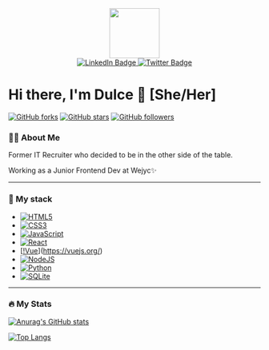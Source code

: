 <div id="header" align="center">
  <img src="https://media.giphy.com/media/hmdApHQb2hdfdKu6jg/giphy.gif" width="100" border-radius:"50%"/>
</div>

<div id="badges" align="center">
  <a href="https://www.linkedin.com/in/dulce-flores-conde/">
    <img src="https://img.shields.io/badge/LinkedIn-blue?style=for-the-badge&logo=linkedin&logoColor=white" alt="LinkedIn Badge"/>
  </a>
  <a href="https://twitter.com/IamDulce_">
    <img src="https://img.shields.io/badge/Twitter-blue?style=for-the-badge&logo=twitter&logoColor=white" alt="Twitter Badge"/>
  </a>
</div>


# Hi there, I'm Dulce 👋 [She/Her]
[![GitHub forks](https://img.shields.io/github/forks/iamdulce/rock-paper-scissors-.svg?style=social&label=Fork&maxAge=2592000)](https://GitHub.com/iamdulce/rock-paper-scissors-/network/)
[![GitHub stars](https://img.shields.io/github/stars/iamdulce/rock-paper-scissors-.svg?style=social&label=Star&maxAge=2592000)](https://GitHub.com/iamdulce/rock-paper-scissors-/stargazers)
[![GitHub followers](https://img.shields.io/github/followers/iamdulce.svg?style=social&label=Follow&maxAge=2592000)](https://github.com/iamdulce?tab=followers)

### 👩‍💻 About Me

Former IT Recruiter who decided to be in the other side of the table.

Working as a Junior Frontend Dev at Wejyc✨

---

### 🌱 My stack

* [![HTML5](https://img.shields.io/badge/html5-%23E34F26.svg?style=for-the-badge&logo=html5&logoColor=white)](https://developer.mozilla.org/es/docs/Web/HTML) 
* [![CSS3](https://img.shields.io/badge/css3-%231572B6.svg?style=for-the-badge&logo=css3&logoColor=white)](https://developer.mozilla.org/es/docs/Web/CSS) 
* [![JavaScript](https://img.shields.io/badge/javascript-%23323330.svg?style=for-the-badge&logo=javascript&logoColor=%23F7DF1E)](https://www.javascript.com/)
* [![React](https://img.shields.io/badge/-ReactJs-61DAFB?logo=react&logoColor=white&style=for-the-badge)](https://legacy.reactjs.org/)
* [[!Vue](https://img.shields.io/badge/Vue.js-35495E?style=for-the-badge&logo=vuedotjs&logoColor=4FC08D)](https://vuejs.org/) 
* [![NodeJS](https://img.shields.io/badge/node.js-6DA55F?style=for-the-badge&logo=node.js&logoColor=white)](https://nodejs.org/docs/latest/api/)
* [![Python](https://img.shields.io/badge/python-3670A0?style=for-the-badge&logo=python&logoColor=ffdd54)](https://www.python.org/)
* [![SQLite](https://img.shields.io/badge/sqlite-%2307405e.svg?style=for-the-badge&logo=sqlite&logoColor=white)](https://www.sqlite.org/)


---

### 🔥 My Stats

[![Anurag's GitHub stats](https://github-readme-stats.vercel.app/api?username=iamdulce&show_icons=true&theme=radical)](https://github.com/iamdulce/github-readme-stats)

[![Top Langs](https://github-readme-stats.vercel.app/api/top-langs/?username=iamdulce&layout=compact&theme=radical)](https://github.com/iamdulce/github-readme-stats)

<!--
**iamdulce/iamdulce** is a ✨ _special_ ✨ repository because its `README.md` (this file) appears on your GitHub profile.

Here are some ideas to get you started:

- 🔭 I’m currently working on ...
- 🌱 I’m currently learning ...
- 👯 I’m looking to collaborate on ...
- 🤔 I’m looking for help with ...
- 💬 Ask me about ...
- 📫 How to reach me: ...
- 😄 Pronouns: ...
- ⚡ Fun fact: ...
-->

